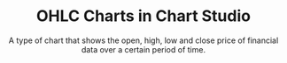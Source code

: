 ---
layout: tutorial-single_layout
title: OHLC Charts in Chart Studio
subtitle: A type of chart that shows the open, high, low and close price of financial data over a certain period of time.
permalink: /make-a-ohlc/
imageurl: ../static/images/ohlc-chart/thumbnail.png
state: active
tags: financial
order: 2
meta_description: A tutorial on how to make a OHLC chart in Chart Studio.
popularity: featured
carouselimageurl:
actioncall: How to make a OHLC chart in Chart Studio
actioncall-url: https://plot.ly/create/?fid=plotly2_demo:451

otherlang: Know how to program? See how to create this in [Python](https://plot.ly/python/ohlc-charts/) or [R](https://plot.ly/r/ohlc-charts/).

live-graph: <iframe width="900" height="800" frameborder="0" scrolling="no" src="//plot.ly/~plotly2_demo/451.embed"></iframe>
live-graph-image:

steps:
 - title: Try an Example
   sub-steps:
    - copy: "Before getting started with your own dataset, you can check out an example. First, select the 'Type' menu. Hovering the mouse over the chart type icon will display three options: 1) Charts like this by Plotly users, 2) View tutorials on this chart type, and, 3) See a basic example."
    - copy: "Clicking the 'See a basic example' option will show what a sample chart looks like after adding data and editing with the style. You'll also see what labels and style attributes were selected for this specific chart, as well as the end result."
      img: "![Example after](../static/images/line-graph-and-scatter-plot-with-excel/scatter-try-example.gif)"
    - copy: "You can also use the data featured in this tutorial by clicking on 'Open This Data in Plotly' on the left-hand side. It'll open in Chart Studio."

 - title: Add Your Data to Plotly
   sub-steps:
    - copy: "Head to Plotly’s [Chart Studio](https://plot.ly/create/) and add your data. You have the option of typing directly in the grid, uploading your file, or entering a URL of an online dataset. Plotly accepts .xls, .xlsx, or .csv files. For more information on how to enter your data, see [this](https://help.plot.ly/add-data-to-the-plotly-grid/) tutorial."

 - title: Create a Chart
   sub-steps:
    - copy: "After adding the data, go to the 'Traces' section under the 'Structure' menu on the left-hand side. Choose the 'Type' of trace, then choose 'OHLC' under 'Financial' chart type."
      img: "![Chart Type](../static/images/ohlc-chart/ohlc-chart-type.png)"
    - copy: "Next, select 'X', 'Open', 'High', 'Low' and 'Close' values from the dropdown menus. This will create the OHLC trace as seen below."
      img: "![Add values](../static/images/ohlc-chart/ohlc-values.png)"

 - title: Style a Chart
   sub-steps:
    - copy: "The 'Style' menu displays many options to modify characteristics of the overall chart layout or the individual traces. To see more options about styling the chart, visit the [style and layout](https://help.plot.ly/tutorials/#layout) section of the Chart Studio documentation."
    - copy: "Use the 'General' section under the 'Style' menu to set the plot title, as well as change the layout background, margin color and font styles."
    - copy: "To set the plot title, type the title text within the textbox provided under the 'Title' property."
      img: "![Type title](../static/images/ohlc-chart/ohlc-title.png)"
    - copy: "Another approach is to click and then enter the title directly on the plot interface."
      img: "![Type directly title](../static/images/ohlc-chart/ohlc-title-direct.png)"
    - copy: "Use the 'Traces' section under the 'Style' menu to change the properties of the trace such as the colorscale, lighting effects and its position, and hoverinfo."
      img: "![Trace Properties](../static/images/ohlc-chart/ohlc-properties.png)"
    - copy: "To change the color of the traces, click on the color palette next to the attributes 'Cline Color' and 'Fill Color' under the properties 'Increasing Trace Styles'."
      img: "![Color main](../static/images/ohlc-chart/ohlc-color.png)"
    - copy: "To change the axes tile, go to the 'Axes' section under the 'Style' menu and type the title text within the textbox provided under the 'Title' property for each axis."
      img: "![Axes title](../static/images/ohlc-chart/ohlc-axes.png)"

 - title: Save and Share
   sub-steps:
    - copy: "To save the plot click the 'Save' button on the left-hand side. A save modal will appear, as seen below, where you can specify the filenames and privacy settings for your plot and data grid."
      img: "![Save main](../static/images/ohlc-chart/ohlc-save-main.png)"
    - copy: "For more information on privacy settings and how sharing works, visit Plotly's [sharing tutorial](http://help.plot.ly/save-share-and-export-in-plotly/)."
---